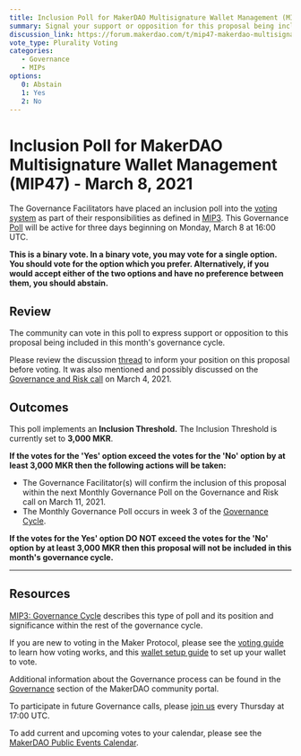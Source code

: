 ```yaml
---
title: Inclusion Poll for MakerDAO Multisignature Wallet Management (MIP47) - March 8, 2021
summary: Signal your support or opposition for this proposal being included in this month's governance cycle. 
discussion_link: https://forum.makerdao.com/t/mip47-makerdao-multisignature-wallet-management/6338
vote_type: Plurality Voting
categories:
   - Governance
   - MIPs
options:
   0: Abstain
   1: Yes
   2: No
---
```

# Inclusion Poll for MakerDAO Multisignature Wallet Management (MIP47) - March 8, 2021

The Governance Facilitators have placed an inclusion poll into the [voting system](https://vote.makerdao.com/polling) as part of their responsibilities as defined in [MIP3](https://github.com/makerdao/mips/blob/master/MIP3/mip3.md). This Governance [Poll](https://community-development.makerdao.com/en/learn/governance/on-chain-gov) will be active for three days beginning on Monday, March 8 at 16:00 UTC.

**This is a binary vote. In a binary vote, you may vote for a single option. You should vote for the option which you prefer. Alternatively, if you would accept either of the two options and have no preference between them, you should abstain.**

## Review

The community can vote in this poll to express support or opposition to this proposal being included in this month's governance cycle.

Please review the discussion [thread](https://forum.makerdao.com/t/mip47-makerdao-multisignature-wallet-management/6338) to inform your position on this proposal before voting. It was also mentioned and possibly discussed on the [Governance and Risk call](https://forum.makerdao.com/t/agenda-discussion-scientific-governance-and-risk-131-thursday-march-4-17-00-utc/6737) on March 4, 2021.

## Outcomes

This poll implements an **Inclusion Threshold.** The Inclusion Threshold is currently set to **3,000 MKR**.

**If the votes for the 'Yes' option exceed the votes for the 'No' option by at least 3,000 MKR then the following actions will be taken:**
* The Governance Facilitator(s) will confirm the inclusion of this proposal within the next Monthly Governance Poll on the Governance and Risk call on March 11, 2021. 
* The Monthly Governance Poll occurs in week 3 of the [Governance Cycle](https://github.com/makerdao/mips/blob/master/MIP3/mip3.md).

**If the votes for the Yes' option DO NOT exceed the votes for the 'No' option by at least 3,000 MKR then this proposal will not be included in this month's governance cycle.**

---

## Resources

[MIP3: Governance Cycle](https://github.com/makerdao/mips/blob/master/MIP3/mip3.md) describes this type of poll and its position and significance within the rest of the governance cycle.

If you are new to voting in the Maker Protocol, please see the [voting guide](https://community-development.makerdao.com/en/learn/governance/how-voting-works/) to learn how voting works, and this [wallet setup guide](https://community-development.makerdao.com/en/learn/governance/voting-setup/) to set up your wallet to vote.

Additional information about the Governance process can be found in the [Governance](https://community-development.makerdao.com/en/learn/governance) section of the MakerDAO community portal.

To participate in future Governance calls, please [join us](https://github.com/makerdao/community/tree/master/governance/governance-and-risk-meetings) every Thursday at 17:00 UTC.

To add current and upcoming votes to your calendar, please see the [MakerDAO Public Events Calendar](https://calendar.google.com/calendar/embed?src=makerdao.com_3efhm2ghipksegl009ktniomdk%40group.calendar.google.com&ctz=UTC&mode=week&showCalendars=0&showPrint=0).
